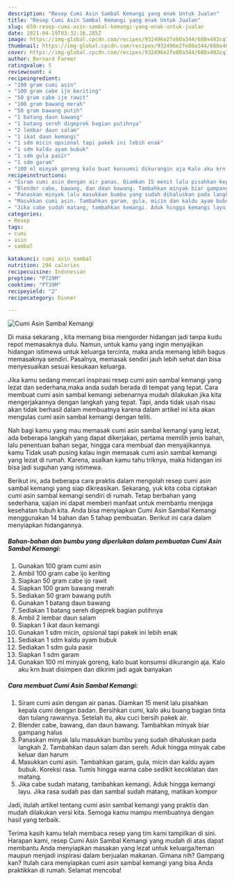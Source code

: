 ```yaml
---
description: "Resep Cumi Asin Sambal Kemangi yang enak Untuk Jualan"
title: "Resep Cumi Asin Sambal Kemangi yang enak Untuk Jualan"
slug: 659-resep-cumi-asin-sambal-kemangi-yang-enak-untuk-jualan
date: 2021-04-19T03:32:16.285Z
image: https://img-global.cpcdn.com/recipes/932496e2fe80a344/680x482cq70/cumi-asin-sambal-kemangi-foto-resep-utama.jpg
thumbnail: https://img-global.cpcdn.com/recipes/932496e2fe80a344/680x482cq70/cumi-asin-sambal-kemangi-foto-resep-utama.jpg
cover: https://img-global.cpcdn.com/recipes/932496e2fe80a344/680x482cq70/cumi-asin-sambal-kemangi-foto-resep-utama.jpg
author: Bernard Farmer
ratingvalue: 5
reviewcount: 4
recipeingredient:
- "100 gram cumi asin"
- "100 gram cabe ijo keriting"
- "50 gram cabe ijo rawit"
- "100 gram bawang merah"
- "50 gram bawang putih"
- "1 batang daun bawang"
- "1 batang sereh digeprek bagian putihnya"
- "2 lembar daun salam"
- "1 ikat daun kemangi"
- "1 sdm micin opsional tapi pakek ini lebih enak"
- "1 sdm kaldu ayam bubuk"
- "1 sdm gula pasir"
- "1 sdm garam"
- "100 ml minyak goreng kalo buat konsumsi dikurangin aja Kalo aku krn buat disimpen dan dikirim jadi agak banyakan"
recipeinstructions:
- "Siram cumi asin dengan air panas. Diamkan 15 menit lalu pisahkan kepala cumi dengan badan. Bersihkan cumi, kalo aku buang bagian tinta dan tulang rawannya. Setelah itu, aku cuci bersih pakek air."
- "Blender cabe, bawang, dan daun bawang. Tambahkan minyak biar gampang halus"
- "Panaskan minyak lalu masukkan bumbu yang sudah dihaluskan pada langkah 2. Tambahkan daun salam dan sereh. Aduk hingga minyak cabe keluar dan harum"
- "Masukkan cumi asin. Tambahkan garam, gula, micin dan kaldu ayam bubuk. Koreksi rasa. Tumis hingga warna cabe sedikit kecoklatan dan matang."
- "Jika cabe sudah matang, tambahkan kemangi. Aduk hingga kemangi layu. Jika rasa sudah pas dan sambal sudah matang, matikan kompor"
categories:
- Resep
tags:
- cumi
- asin
- sambal

katakunci: cumi asin sambal 
nutrition: 294 calories
recipecuisine: Indonesian
preptime: "PT29M"
cooktime: "PT39M"
recipeyield: "2"
recipecategory: Dinner

---
```



![Cumi Asin Sambal Kemangi](https://img-global.cpcdn.com/recipes/932496e2fe80a344/680x482cq70/cumi-asin-sambal-kemangi-foto-resep-utama.jpg)

Di masa  sekarang , kita memang bisa mengorder hidangan jadi tanpa kudu repot memasaknya dulu. Namun, untuk kamu yang ingin menyajikan hidangan istimewa untuk keluarga tercinta, maka anda memang lebih bagus memasaknya sendiri. Pasalnya, memasak sendiri jauh lebih sehat dan bisa menyesuaikan sesuai kesukaan keluarga.

Jika kamu sedang mencari inspirasi resep cumi asin sambal kemangi yang lezat dan sederhana,maka anda sudah berada di tempat yang tepat. Cara membuat cumi asin sambal kemangi  sebenarnya mudah dilakukan jika kita mengerjakannya dengan langkah yang tepat. Tapi, anda tidak usah risau akan tidak berhasil dalam membuatnya 
karena dalam artikel ini kita akan mengulas cumi asin sambal kemangi dengan teliti.  



Nah bagi kamu yang mau memasak cumi asin sambal kemangi yang lezat, ada beberapa langkah yang dapat dikerjakan, pertama memilih jenis bahan, lalu penentuan bahan segar, hingga cara membuat dan menyajikannya. kamu Tidak usah pusing kalau ingin memasak cumi asin sambal kemangi yang lezat di rumah. Karena, asalkan kamu  tahu triknya, maka hidangan ini bisa jadi suguhan yang istimewa.

Berikut ini, ada beberapa cara praktis  dalam mengolah resep cumi asin sambal kemangi yang siap dikreasikan. Sekarang, yuk kita coba ciptakan cumi asin sambal kemangi sendiri di rumah. Tetap berbahan yang sederhana, sajian ini dapat memberi manfaat untuk membantu menjaga kesehatan tubuh kita. Anda bisa menyiapkan Cumi Asin Sambal Kemangi menggunakan 14 bahan dan 5 tahap pembuatan. Berikut ini cara dalam menyiapkan hidangannya.

<!--inarticleads1-->

##### Bahan-bahan dan bumbu yang diperlukan dalam pembuatan Cumi Asin Sambal Kemangi:

1. Gunakan 100 gram cumi asin
1. Ambil 100 gram cabe ijo keriting
1. Siapkan 50 gram cabe ijo rawit
1. Siapkan 100 gram bawang merah
1. Sediakan 50 gram bawang putih
1. Gunakan 1 batang daun bawang
1. Sediakan 1 batang sereh digeprek bagian putihnya
1. Ambil 2 lembar daun salam
1. Siapkan 1 ikat daun kemangi
1. Gunakan 1 sdm micin, opsional tapi pakek ini lebih enak
1. Sediakan 1 sdm kaldu ayam bubuk
1. Sediakan 1 sdm gula pasir
1. Siapkan 1 sdm garam
1. Gunakan 100 ml minyak goreng, kalo buat konsumsi dikurangin aja. Kalo aku krn buat disimpen dan dikirim jadi agak banyakan




<!--inarticleads2-->

##### Cara membuat Cumi Asin Sambal Kemangi:

1. Siram cumi asin dengan air panas. Diamkan 15 menit lalu pisahkan kepala cumi dengan badan. Bersihkan cumi, kalo aku buang bagian tinta dan tulang rawannya. Setelah itu, aku cuci bersih pakek air.
1. Blender cabe, bawang, dan daun bawang. Tambahkan minyak biar gampang halus
1. Panaskan minyak lalu masukkan bumbu yang sudah dihaluskan pada langkah 2. Tambahkan daun salam dan sereh. Aduk hingga minyak cabe keluar dan harum
1. Masukkan cumi asin. Tambahkan garam, gula, micin dan kaldu ayam bubuk. Koreksi rasa. Tumis hingga warna cabe sedikit kecoklatan dan matang.
1. Jika cabe sudah matang, tambahkan kemangi. Aduk hingga kemangi layu. Jika rasa sudah pas dan sambal sudah matang, matikan kompor




Jadi, itulah artikel tentang  cumi asin sambal kemangi  yang praktis dan mudah dilakukan versi kita. Semoga kamu mampu membuatnya dengan hasil yang terbaik. 

Terima kasih kamu telah membaca resep yang tim kami tampilkan di sini. Harapan kami, resep  Cumi Asin Sambal Kemangi yang mudah di atas dapat membantu Anda menyiapkan masakan yang lezat untuk keluarga/teman maupun menjadi inspirasi dalam berjualan makanan. Gimana nih? Gampang kan? Itulah cara menyiapkan cumi asin sambal kemangi yang bisa Anda praktikkan di rumah. Selamat mencoba!


